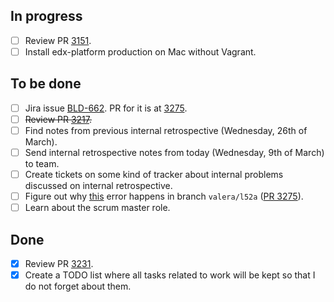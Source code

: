 ## In progress ##

- [ ] Review PR [3151](https://github.com/edx/edx-platform/pull/3151).
- [ ] Install edx-platform production on Mac without Vagrant.

## To be done ##

- [ ] Jira issue [BLD-662](https://edx-wiki.atlassian.net/browse/BLD-662). PR for it is at [3275](https://github.com/edx/edx-platform/pull/3275).
- [ ] ~~Review PR [3217](https://github.com/edx/edx-platform/pull/3217).~~
- [ ] Find notes from previous internal retrospective (Wednesday, 26th of March).
- [ ] Send internal retrospective notes from today (Wednesday, 9th of March) to team.
- [ ] Create tickets on some kind of tracker about internal problems discussed on internal retrospective.
- [ ] Figure out why [this](https://gist.github.com/valera-rozuvan/10283848) error happens in branch `valera/l52a` ([PR 3275](https://github.com/edx/edx-platform/pull/3275)).
- [ ] Learn about the scrum master role.

## Done ##

- [X] Review PR [3231](https://github.com/edx/edx-platform/pull/3231).
- [X] Create a TODO list where all tasks related to work will be kept so that I do not forget about them.
